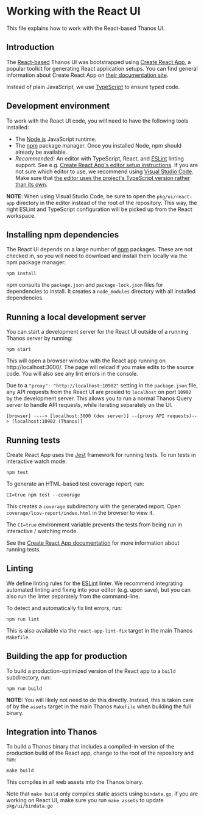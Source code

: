 # Working with the React UI

This file explains how to work with the React-based Thanos UI.

## Introduction

The [React-based](https://reactjs.org/) Thanos UI was bootstrapped using [Create React App](https://github.com/facebook/create-react-app), a popular toolkit for generating React application setups. You can find general information about Create React App on [their documentation site](https://create-react-app.dev/).

Instead of plain JavaScript, we use [TypeScript](https://www.typescriptlang.org/) to ensure typed code.

## Development environment

To work with the React UI code, you will need to have the following tools installed:

* The [Node.js](https://nodejs.org/) JavaScript runtime.
* The [npm](https://www.npmjs.com/) package manager. Once you installed Node, npm should already be available.
* *Recommended:* An editor with TypeScript, React, and [ESLint](https://eslint.org/) linting support. See e.g. [Create React App's editor setup instructions](https://create-react-app.dev/docs/setting-up-your-editor/). If you are not sure which editor to use, we recommend using [Visual Studio Code](https://code.visualstudio.com/docs/languages/typescript). Make sure that [the editor uses the project's TypeScript version rather than its own](https://code.visualstudio.com/docs/typescript/typescript-compiling#_using-the-workspace-version-of-typescript).

**NOTE**: When using Visual Studio Code, be sure to open the `pkg/ui/react-app` directory in the editor instead of the root of the repository. This way, the right ESLint and TypeScript configuration will be picked up from the React workspace.

## Installing npm dependencies

The React UI depends on a large number of [npm](https://www.npmjs.com/) packages. These are not checked in, so you will need to download and install them locally via the npm package manager:

    npm install 

npm consults the `package.json` and `package-lock.json` files for dependencies to install. It creates a `node_modules` directory with all installed dependencies.

## Running a local development server

You can start a development server for the React UI outside of a running Thanos server by running:

    npm start

This will open a browser window with the React app running on http://localhost:3000/. The page will reload if you make edits to the source code. You will also see any lint errors in the console.

Due to a `"proxy": "http://localhost:10902"` setting in the `package.json` file, any API requests from the React UI are proxied to `localhost` on port `10902` by the development server. This allows you to run a normal Thanos Query server to handle API requests, while iterating separately on the UI.

    [browser] ----> [localhost:3000 (dev server)] --(proxy API requests)--> [localhost:10902 (Thanos)]

## Running tests

Create React App uses the [Jest](https://jestjs.io/) framework for running tests. To run tests in interactive watch mode:

    npm test

To generate an HTML-based test coverage report, run:

    CI=true npm test --coverage

This creates a `coverage` subdirectory with the generated report. Open `coverage/lcov-report/index.html` in the browser to view it.

The `CI=true` environment variable prevents the tests from being run in interactive / watching mode.

See the [Create React App documentation](https://create-react-app.dev/docs/running-tests/) for more information about running tests.

## Linting

We define linting rules for the [ESLint](https://eslint.org/) linter. We recommend integrating automated linting and fixing into your editor (e.g. upon save), but you can also run the linter separately from the command-line.

To detect and automatically fix lint errors, run:

    npm run lint

This is also available via the `react-app-lint-fix` target in the main Thanos `Makefile`.

## Building the app for production

To build a production-optimized version of the React app to a `build` subdirectory, run:

    npm run build

**NOTE:** You will likely not need to do this directly. Instead, this is taken care of by the `assets` target in the main Thanos `Makefile` when building the full binary.

## Integration into Thanos

To build a Thanos binary that includes a compiled-in version of the production build of the React app, change to the root of the repository and run:

    make build

This compiles in all web assets into the Thanos binary.

Note that `make build` only compiles static assets using `bindata.go`, if you are working on React UI, make sure you run `make assets` to update `pkg/ui/bindata.go`
